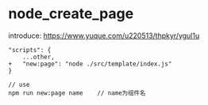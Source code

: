 # node_create_page

introduce: https://www.yuque.com/u220513/thpkyr/ygul1u

```
"scripts": {
	...other,
+   "new:page": "node ./src/template/index.js"
}

// use
npm run new:page name    // name为组件名
```
